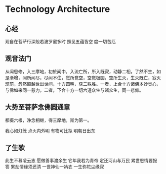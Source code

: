# Technology Architecture

## 心经
观自在菩萨行深般若波罗蜜多时
照见五蕴皆空
度一切苦厄

## 观音法门
从闻思修，入三摩地，初於闻中，入流亡所，所入既寂，动静二相，了然不生，如是渐增，闻所闻尽，尽闻不住，觉所觉空，空觉极圆，空所生灭，生灭既亡，寂灭现前，忽然超越世出世间，十方圆明，获二殊胜。一者，上合十方诸佛本妙觉心，与佛如来同一慈力，二者，下合十方一切六道众生与诸众生，同一悲仰。

## 大势至菩萨念佛圆通章
都摄六根，净念相继，得三摩地，斯为第一。

我心如灯笼
点火内外明
有物可比拟
明朝日出东

## 了生歌
此生不慕凌云志
愿做善事渡余生
它年我若为青帝
定还河山与万民
累世恩情要报答
累劫情缘须还清
一世神仙一衲衣
一生弥陀尘缘寂

